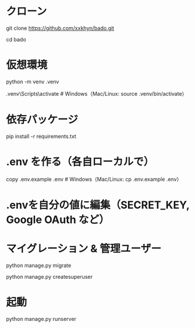 # クローン
git clone https://github.com/xxkhyn/bado.git

cd bado

# 仮想環境
python -m venv .venv

.venv\Scripts\activate  # Windows（Mac/Linux: source .venv/bin/activate）

# 依存パッケージ
pip install -r requirements.txt

# .env を作る（各自ローカルで）
copy .env.example .env   # Windows（Mac/Linux: cp .env.example .env）
# .envを自分の値に編集（SECRET_KEY, Google OAuth など）

# マイグレーション & 管理ユーザー
python manage.py migrate

python manage.py createsuperuser

# 起動
python manage.py runserver
